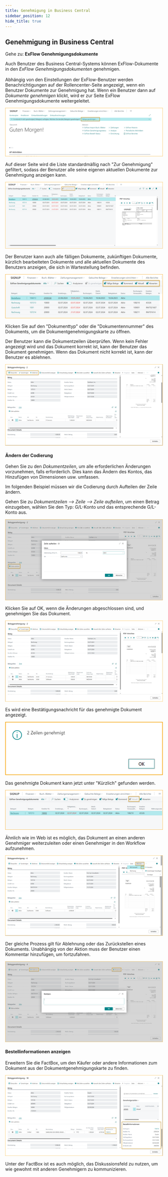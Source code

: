 ```yaml
---
title: Genehmigung in Business Central
sidebar_position: 12
hide_title: true
---
```

## Genehmigung in Business Central
Gehe zu: **ExFlow Genehmigungsdokumente** <br/>

Auch Benutzer des Business Central-Systems können ExFlow-Dokumente in den *ExFlow Genehmigungsdokumenten* genehmigen. <br/><br/>
Abhängig von den Einstellungen der ExFlow-Benutzer werden Benachrichtigungen auf der Rollencenter-Seite angezeigt, wenn ein Benutzer Dokumente zur Genehmigung hat. Wenn ein Benutzer dann auf *Dokumente genehmigen* klickt, wird er zur Seite ExFlow Genehmigungsdokumente weitergeleitet.
 
![ExFlow Genehmigungsdokumente](./../../images/approval-documents-001.png) 

Auf dieser Seite wird die Liste standardmäßig nach "Zur Genehmigung" gefiltert, sodass der Benutzer alle seine eigenen aktuellen Dokumente zur Genehmigung anzeigen kann. 
 
![ExFlow Genehmigungsdokumente](./../../images/approval-documents-002.png) 

Der Benutzer kann auch alle fälligen Dokumente, zukünftigen Dokumente, kürzlich bearbeiteten Dokumente und alle aktuellen Dokumente des Benutzers anzeigen, die sich in Wartestellung befinden.  
 
![ExFlow Genehmigungsdokumente](./../../images/approval-documents-003.png) 

Klicken Sie auf den "Dokumenttyp" oder die "Dokumentennummer" des Dokuments, um die Dokumentgenehmigungskarte zu öffnen. 

Der Benutzer kann die Dokumentzeilen überprüfen. Wenn kein Fehler angezeigt wird und das Dokument korrekt ist, kann der Benutzer das Dokument genehmigen. Wenn das Dokument nicht korrekt ist, kann der Benutzer es ablehnen.
 
![ExFlow Genehmigungsdokumente](./../../images/approval-documents-004.png) 


#### Ändern der Codierung 

Gehen Sie zu den *Dokumentzeilen*, um alle erforderlichen Änderungen vorzunehmen, falls erforderlich. Dies kann das Ändern des Kontos, das Hinzufügen von Dimensionen usw. umfassen. 

Im folgenden Beispiel müssen wir die Codierung durch Aufteilen der Zeile ändern. 

Gehen Sie zu *Dokumentzeilen --> Zeile --> Zeile aufteilen*, um einen Betrag einzugeben, wählen Sie den Typ: G/L-Konto und das entsprechende G/L-Konto aus. 
 
![ExFlow Genehmigungsdokumente](./../../images/approval-documents-005.png) 

Klicken Sie auf OK, wenn die Änderungen abgeschlossen sind, und genehmigen Sie das Dokument.
 
![ExFlow Genehmigungsdokumente](./../../images/approval-documents-006.png) 

Es wird eine Bestätigungsnachricht für das genehmigte Dokument angezeigt.
 
![ExFlow Genehmigungsdokumente](./../../images/approval-documents-007.png) 

Das genehmigte Dokument kann jetzt unter "Kürzlich" gefunden werden.
 
![ExFlow Genehmigungsdokumente](./../../images/approval-documents-008.png) 

Ähnlich wie im Web ist es möglich, das Dokument an einen anderen Genehmiger weiterzuleiten oder einen Genehmiger in den Workflow aufzunehmen.
 
![ExFlow Genehmigungsdokumente](./../../images/approval-documents-009.png) 

Der gleiche Prozess gilt für Ablehnung oder das Zurückstellen eines Dokuments. Unabhängig von der Aktion muss der Benutzer einen Kommentar hinzufügen, um fortzufahren. 
 
![ExFlow Genehmigungsdokumente](./../../images/approval-documents-012.png) 

#### Bestellinformationen anzeigen 
Erweitern Sie die FactBox, um den Käufer oder andere Informationen zum Dokument aus der Dokumentgenehmigungskarte zu finden.
 
![ExFlow Genehmigungsdokumente](./../../images/approval-documents-013.png) 

Unter der FactBox ist es auch möglich, das Diskussionsfeld zu nutzen, um wie gewohnt mit anderen Genehmigern zu kommunizieren.
